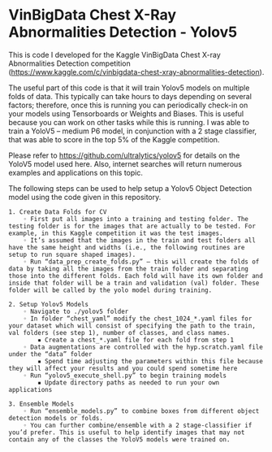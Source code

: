 # VinBigData Chest X-Ray Abnormalities Detection - Yolov5

This is code I developed for the Kaggle VinBigData Chest X-ray Abnormalities Detection competition (https://www.kaggle.com/c/vinbigdata-chest-xray-abnormalities-detection).

The useful part of this code is that it will train Yolov5 models on multiple folds of data. This typically can take hours to days depending on several factors; therefore, once this is running you can periodically check-in on your models using Tensorboards or Weights and Biases. This is useful because you can work on other tasks while this is running. I was able to train a YoloV5 – medium P6 model, in conjunction with a 2 stage classifier, that was able to score in the top 5% of the Kaggle competition.

Please refer to https://github.com/ultralytics/yolov5 for details on the YoloV5 model used here. Also, internet searches will return numerous examples and applications on this topic.

The following steps can be used to help setup a Yolov5 Object Detection model using the code given in this repository. 
  
    1. Create Data Folds for CV
        ◦ First put all images into a training and testing folder. The testing folder is for the images that are actually to be tested. For example, in this Kaggle competition it was the test images.
        ◦ It’s assumed that the images in the train and test folders all have the same height and widths (i.e., the following routines are setup to run square shaped images).
        ◦ Run “data_prep_create_folds.py” – this will create the folds of data by taking all the images from the train folder and separating those into the different folds. Each fold will have its own folder and inside that folder will be a train and validation (val) folder. These folder will be called by the yolo model during training.
          
    2. Setup Yolov5 Models
        ◦ Navigate to ./yolov5 folder
        ◦ In folder “chest_yaml” modify the chest_1024_*.yaml files for your dataset which will consist of specifying the path to the train, val folders (see step 1), number of classes, and class names.
            ▪ Create a chest_*.yaml file for each fold from step 1
        ◦ Data augmentations are controlled with the hyp.scratch.yaml file under the “data” folder
            ▪ Spend time adjusting the parameters within this file because they will affect your results and you could spend sometime here
        ◦ Run “yolov5_execute_shell.py” to begin training models
            ▪ Update directory paths as needed to run your own applications
          
    3. Ensemble Models
        ◦ Run “ensemble_models.py” to combine boxes from different object detection models or folds.
        ◦ You can further combine/ensemble with a 2 stage-classifier if you’d prefer. This is useful to help identify images that may not contain any of the classes the YoloV5 models were trained on.
